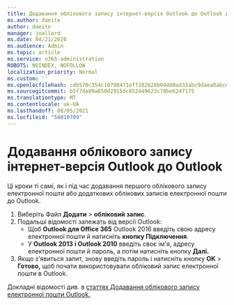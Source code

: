 ```yaml
---
title: Додавання облікового запису інтернет-версія Outlook до Outlook для Windows
ms.author: daeite
author: daeite
manager: joallard
ms.date: 04/21/2020
ms.audience: Admin
ms.topic: article
ms.service: o365-administration
ROBOTS: NOINDEX, NOFOLLOW
localization_priority: Normal
ms.custom: ''
ms.openlocfilehash: cdb570c354c10798471eff282628b04400ad33abc9daea0abce6cb4bcc55e41d
ms.sourcegitcommit: b5f7da89a650d2915dc652449623c78be6247175
ms.translationtype: MT
ms.contentlocale: uk-UA
ms.lasthandoff: 08/05/2021
ms.locfileid: "54010709"
---
```

# <a name="add-your-outlook-on-the-web-account-to-outlook"></a>Додавання облікового запису інтернет-версія Outlook до Outlook

Ці кроки ті самі, як і під час додавання першого облікового запису електронної пошти або додаткових облікових записів електронної пошти до Outlook.

1. Виберіть Файл **Додати**  >  **обліковий запис**.
1. Подальші відомості залежать від версії Outlook:
    - Щоб **Outlook для Office 365** Outlook 2016 введіть свою адресу електронної пошти й натисніть **кнопку Підключення**.
    - У **Outlook 2013** **і Outlook 2010** введіть своє ім'я, адресу електронної пошти й пароль, а потім натисніть кнопку **Далі.**
1. Якщо з'явиться запит, знову введіть пароль і натисніть кнопку **OK**  >  **Готово,** щоб почати використовувати обліковий запис електронної пошти в Outlook.

Докладні відомості див. в [статтях Додавання облікового запису електронної пошти Outlook.](https://support.office.com/article/6e27792a-9267-4aa4-8bb6-c84ef146101b)